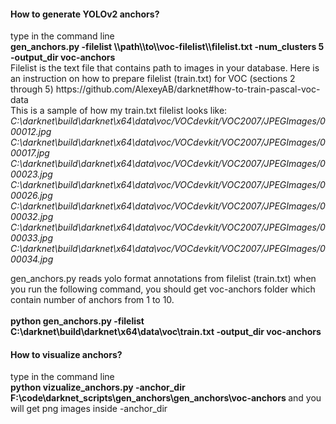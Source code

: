 <h4>How to generate YOLOv2 anchors?</h4>
type in the command line <br />
<strong>gen_anchors.py -filelist   \\path\\to\\voc-filelist\\filelist.txt   -num_clusters  5   -output_dir voc-anchors </strong>
<br />
Filelist is the text file that contains path to images in your database.
Here is an instruction on how to prepare filelist (train.txt) for VOC (sections 2 through 5) https://github.com/AlexeyAB/darknet#how-to-train-pascal-voc-data
<br />
This is a sample of how my train.txt filelist looks like:
<br />

<i>
C:\darknet\build\darknet\x64\data\voc/VOCdevkit/VOC2007/JPEGImages/000012.jpg
C:\darknet\build\darknet\x64\data\voc/VOCdevkit/VOC2007/JPEGImages/000017.jpg
C:\darknet\build\darknet\x64\data\voc/VOCdevkit/VOC2007/JPEGImages/000023.jpg
C:\darknet\build\darknet\x64\data\voc/VOCdevkit/VOC2007/JPEGImages/000026.jpg
C:\darknet\build\darknet\x64\data\voc/VOCdevkit/VOC2007/JPEGImages/000032.jpg
C:\darknet\build\darknet\x64\data\voc/VOCdevkit/VOC2007/JPEGImages/000033.jpg
C:\darknet\build\darknet\x64\data\voc/VOCdevkit/VOC2007/JPEGImages/000034.jpg
</i>

<br />

gen_anchors.py reads yolo format annotations from filelist (train.txt)
when you run the following command, you should get voc-anchors folder which contain number of anchors from 1 to 10.  
<br />
<strong>python gen_anchors.py -filelist
C:\darknet\build\darknet\x64\data\voc\train.txt -output_dir voc-anchors </strong> 


<h4>How to visualize anchors?</h4>
type in the command line <br />
<strong>python vizualize_anchors.py -anchor_dir F:\code\darknet_scripts\gen_anchors\gen_anchors\voc-anchors </strong>
and you will get png images inside -anchor_dir



